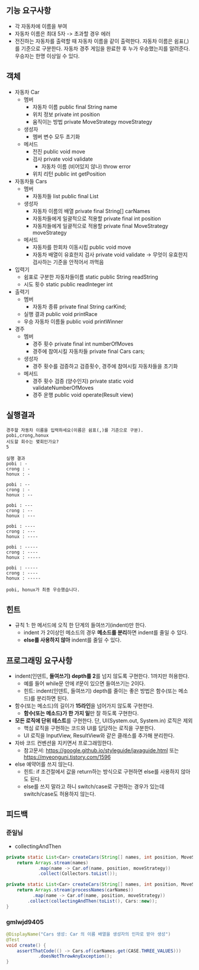 ## 기능 요구사항
- 각 자동차에 이름을 부여
- 자동차 이름은 최대 5자 -> 초과할 경우 에러 
- 전진하는 자동차를 출력할 때 자동차 이름을 같이 출력한다.
자동차 이름은 쉼표(,)를 기준으로 구분한다.
자동차 경주 게임을 완료한 후 누가 우승했는지를 알려준다. 우승자는 한명 이상일 수 있다.

## 객체
- 자동차 Car
    - 멤버    
        - 자동차 이름 public final String name 
        - 위치 정보 private int position 
        - 움직이는 방법 private MoveStrategy moveStrategy 
    - 생성자 
        - 멤버 변수 모두 초기화 
    - 메서드 
        - 전진 public void move 
        - 검사 private void validate
            - 자동차 이름 (비어있지 않나) throw error
        - 위치 리턴 public int getPosition
- 자동차들 Cars
    - 멤버     
        - 자동차들 list public final List<Car>
    - 생성자
        - 자동차 이름의 배열 private final String[] carNames
        - 자동차들에게 일괄적으로 적용할 private final int position 
        - 자동차들에게 일괄적으로 적용할 private final MoveStrategy moveStrategy
    - 메서드
        - 자동차를 한회차 이동시킴 public void move
        - 자동차 배열이 유효한지 검사 private void validate -> 무엇이 유효한지 검사하는 기준을 안적어서 까먹음
- 입력기
    - 쉼표로 구분한 자동차들이름 static public String readString 
    - 시도 횟수 static public readInteger int 
- 출력기
    - 멤버
        - 자동차 종류 private final String carKind;
    - 실행 결과 public void printRace
    - 우승 자동차 이름들 public void printWinner
- 경주
    - 멤버
        - 경주 횟수 private final int numberOfMoves
        - 경주에 참여시킬 자동차들 private final Cars cars;
    - 생성자
        - 경주 횟수를 검증하고 검증횟수, 경주에 참여시킬 자동차들을 초기화
    - 메서드
        - 경주 횟수 검증 (양수인지) private static void validateNumberOfMoves
        - 경주 운행 public void operate(Result view) 
        
## 실행결과
```shell script
경주할 자동차 이름을 입력하세요(이름은 쉼표(,)를 기준으로 구분).
pobi,crong,honux
시도할 회수는 몇회인가요?
5

실행 결과
pobi : -
crong : -
honux : -

pobi : --
crong : -
honux : --

pobi : ---
crong : --
honux : ---

pobi : ----
crong : ---
honux : ----

pobi : -----
crong : ----
honux : -----

pobi : -----
crong : ----
honux : -----

pobi, honux가 최종 우승했습니다.
```

## 힌트
- 규칙 1: 한 메서드에 오직 한 단계의 들여쓰기(indent)만 한다.
    - indent 가 2이상인 메소드의 경우 **메소드를 분리**하면 indent를 줄일 수 있다.
    - **else를 사용하지 않아** indent를 줄일 수 있다.

## 프로그래밍 요구사항
- indent(인덴트, **들여쓰기) depth를 2**를 넘지 않도록 구현한다. 1까지만 허용한다.
    - 예를 들어 while문 안에 if문이 있으면 들여쓰기는 2이다.
    - 힌트: indent(인덴트, 들여쓰기) depth를 줄이는 좋은 방법은 함수(또는 메소드)를 분리하면 된다.
- 함수(또는 메소드)의 길이가 **15라인**을 넘어가지 않도록 구현한다.
    - **함수(또는 메소드)가 한 가지 일**만 잘 하도록 구현한다.
- **모든 로직에 단위 테스트**를 구현한다. 단, UI(System.out, System.in) 로직은 제외
    - 핵심 로직을 구현하는 코드와 UI를 담당하는 로직을 구분한다.
    - UI 로직을 InputView, ResultView와 같은 클래스를 추가해 분리한다.
- 자바 코드 컨벤션을 지키면서 프로그래밍한다.
    - 참고문서: https://google.github.io/styleguide/javaguide.html 또는 https://myeonguni.tistory.com/1596
- else 예약어를 쓰지 않는다.
    - 힌트: if 조건절에서 값을 return하는 방식으로 구현하면 else를 사용하지 않아도 된다.
    - else를 쓰지 말라고 하니 switch/case로 구현하는 경우가 있는데 switch/case도 허용하지 않는다.
    
## 피드백
### 준일님
* collectingAndThen
```java
private static List<Car> createCars(String[] names, int position, MoveStrategy moveStrategy) {
    return Arrays.stream(names)
            .map(name -> Car.of(name, position, moveStrategy))
            .collect(Collectors.toList());
```
```java
private static List<Car> createCars(String[] names, int position, MoveStrategy moveStrategy) {
    return Arrays.stream(processNames(carNames))
          .map(name -> Car.of(name, position, moveStrategy))
        .collect(collectingAndThen(toList(), Cars::new));
}
```

### gmlwjd9405
```java
@DisplayName("Cars 생성: Car 의 이름 배열을 생성자의 인자로 받아 생성")
@Test
void create() {
    assertThatCode(() -> Cars.of(carNames.get(CASE.THREE_VALUES)))
            .doesNotThrowAnyException();
}
```